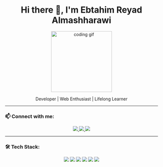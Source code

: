 <h1 align="center">Hi there 👋, I'm Ebtahim Reyad Almashharawi</h1>

<p align="center">
  <img src="https://media.giphy.com/media/qgQUggAC3Pfv687qPC/giphy.gif" width="200" alt="coding gif" />
</p>

<p align="center">
  Developer | Web Enthusiast | Lifelong Learner
</p>

---

### 📫 Connect with me:

<p align="center">
  <a href="https://linkedin.com/in/yourusername" target="_blank">
    <img src="https://img.shields.io/badge/LinkedIn-0A66C2?style=flat&logo=linkedin&logoColor=white" />
  </a>
  <a href="https://x.com/yourusername" target="_blank">
    <img src="https://img.shields.io/badge/X-000000?style=flat&logo=x&logoColor=white" />
  </a>
  <a href="https://yourwebsite.com" target="_blank">
    <img src="https://img.shields.io/badge/Website-FFA500?style=flat&logo=firefox&logoColor=white" />
  </a>
</p>

---

### 🛠️ Tech Stack:

<p align="center">
  <img src="https://img.shields.io/badge/HTML5-E34F26?style=flat&logo=html5&logoColor=white" />
  <img src="https://img.shields.io/badge/CSS3-1572B6?style=flat&logo=css3&logoColor=white" />
  <img src="https://img.shields.io/badge/JavaScript-F7DF1E?style=flat&logo=javascript&logoColor=black" />
  <img src="https://img.shields.io/badge/Bootstrap-7952B3?style=flat&logo=bootstrap&logoColor=white" />
  <img src="https://img.shields.io/badge/Tailwind_CSS-38B2AC?style=flat&logo=tailwind-css&logoColor=white" />
  <img src="https://img.shields.io/badge/Sass-CC6699?style=flat&logo=sass&logoColor=white" />
</p>
